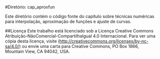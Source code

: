 #Diretório: cap_aproxfun

Este diretório contém o código fonte do capítulo sobre técnicas numéricas para interpolação, aproximação de funções e ajuste de curvas.

##Licença
Este trabalho está licenciado sob a Licença Creative Commons Atribuição-NãoComercial-CompartilhaIgual 4.0 Internacional. Para ver uma cópia desta licença, visite (http://creativecommons.org/licenses/by-nc-sa/4.0/) ou envie uma carta para Creative Commons, PO Box 1866, Mountain View, CA 94042, USA.